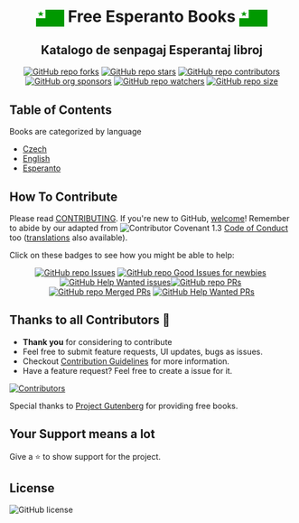<h1 align="center"><img src='./images/Flag_of_Esperanto.png' width='50' height='30' align='center' alt='Esperanto Flag' />
Free Esperanto Books
<img src='./images/Flag_of_Esperanto.png' width='50' height='30' align='center' alt='Esperanto Flag' />
</h1>

<h2 align="center">Katalogo de senpagaj Esperantaj libroj</h2>

<div align="center" markdown="1">

[![GitHub repo forks](https://img.shields.io/github/forks/Esperanta-Skanaduko/free-esperanto-books?style=flat&logo=github&logoColor=whitesmoke&label=Forks)](https://github.com/Esperanta-Skanaduko/free-esperanto-books/network)&#160;[![GitHub repo stars](https://img.shields.io/github/stars/Esperanta-Skanaduko/free-esperanto-books?style=flat&logo=github&logoColor=whitesmoke&label=Stars)](https://github.com/Esperanta-Skanaduko/free-esperanto-books/stargazers)&#160;[![GitHub repo contributors](https://img.shields.io/github/contributors-anon/Esperanta-Skanaduko/free-esperanto-books?style=flat&logo=github&logoColor=whitesmoke&label=Contributors)](https://github.com/Esperanta-Skanaduko/free-esperanto-books/graphs/contributors)[![GitHub org sponsors](https://img.shields.io/github/sponsors/EbookFoundation?style=flat&logo=github&logoColor=whitesmoke&label=Sponsors)](https://github.com/sponsors/EbookFoundation)&#160;[![GitHub repo watchers](https://img.shields.io/github/watchers/Esperanta-Skanaduko/free-esperanto-books?style=flat&logo=github&logoColor=whitesmoke&label=Watchers)](https://github.com/Esperanta-Skanaduko/free-esperanto-books/watchers)&#160;[![GitHub repo size](https://img.shields.io/github/repo-size/Esperanta-Skanaduko/free-esperanto-books?style=flat&logo=github&logoColor=whitesmoke&label=Repo%20Size)](https://github.com/Esperanta-Skanaduko/free-esperanto-books/archive/refs/heads/main.zip)

</div>

## Table of Contents

Books are categorized by language

- [Czech](./books/czech/README.md)
- [English](./books/english/README.md)
- [Esperanto](./books/esperanto/README.md)

## How To Contribute

Please read [CONTRIBUTING](docs/CONTRIBUTING.md). If you're new to GitHub, [welcome](docs/HOWTO.md)! Remember to abide by our adapted from ![Contributor Covenant 1.3](https://img.shields.io/badge/Contributor%20Covenant-1.3-4baaaa.svg) [Code of Conduct](docs/CODE_OF_CONDUCT.md) too ([translations](#translations) also available).

Click on these badges to see how you might be able to help:

<div align="center" markdown="1">

[![GitHub repo Issues](https://img.shields.io/github/issues/Esperanta-Skanaduko/free-esperanto-books?style=flat&logo=github&logoColor=red&label=Issues)](https://github.com/Esperanta-Skanaduko/free-esperanto-books/issues)&#160;[![GitHub repo Good Issues for newbies](https://img.shields.io/github/issues/Esperanta-Skanaduko/free-esperanto-books/good%20first%20issue?style=flat&logo=github&logoColor=green&label=Good%20First%20issues)](https://github.com/Esperanta-Skanaduko/free-esperanto-books/issues?q=is%3Aopen+is%3Aissue+label%3A%22good+first+issue%22)&#160;[![GitHub Help Wanted issues](https://img.shields.io/github/issues/Esperanta-Skanaduko/free-esperanto-books/help%20wanted?style=flat&logo=github&logoColor=b545d1&label=%22Help%20Wanted%22%20issues)](https://github.com/Esperanta-Skanaduko/free-esperanto-books/issues?q=is%3Aopen+is%3Aissue+label%3A%22help+wanted%22)[![GitHub repo PRs](https://img.shields.io/github/issues-pr/Esperanta-Skanaduko/free-esperanto-books?style=flat&logo=github&logoColor=orange&label=PRs)](https://github.com/Esperanta-Skanaduko/free-esperanto-books/pulls)&#160;[![GitHub repo Merged PRs](https://img.shields.io/github/issues-search/Esperanta-Skanaduko/free-esperanto-books?style=flat&logo=github&logoColor=green&label=Merged%20PRs&query=is%3Amerged)](https://github.com/Esperanta-Skanaduko/free-esperanto-books/pulls?q=is%3Apr+is%3Amerged)&#160;[![GitHub Help Wanted PRs](https://img.shields.io/github/issues-pr/Esperanta-Skanaduko/free-esperanto-books/help%20wanted?style=flat&logo=github&logoColor=b545d1&label=%22Help%20Wanted%22%20PRs)](https://github.com/Esperanta-Skanaduko/free-esperanto-books/pulls?q=is%3Aopen+is%3Aissue+label%3A%22help+wanted%22)

</div>

## Thanks to all Contributors 💪

- **Thank you** for considering to contribute
- Feel free to submit feature requests, UI updates, bugs as issues.
- Checkout [Contribution Guidelines](https://github.com/Esperanta-Skanaduko/free-esperanto-books/blob/master/CONTRIBUTING.md) for more information.
- Have a feature request? Feel free to create a issue for it.

[![Contributors](https://contrib.rocks/image?repo=Esperanta-Skanaduko/free-esperanto-books)](https://github.com/Esperanta-Skanaduko/free-esperanto-books/graphs/contributors)

Special thanks to [Project Gutenberg](https://www.gutenberg.org/) for providing free books.

## Your Support means a lot

Give a ⭐ to show support for the project.

## License

![GitHub license](https://img.shields.io/github/license/Esperanta-Skanaduko/free-esperanto-books)
